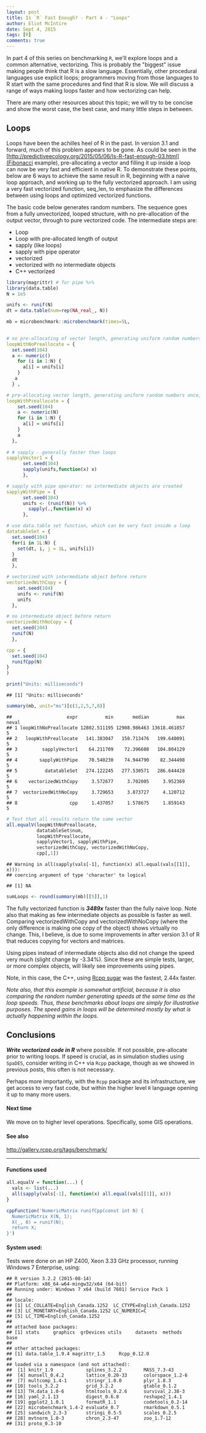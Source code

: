 ```yaml
---
layout: post
title: Is `R` Fast Enough? - Part 4 - "Loops"
author: Eliot McIntire
date: Sept 4, 2015
tags: [R]
comments: true
---
```


In part 4 of this series on benchmarking `R`, we'll explore loops and a common alternative, vectorizing. This is probably the "biggest" issue making people think that R is a slow language. Essentially, other procedural languages use explicit loops; programmers moving from those languages to R start with the same procedures and find that R is slow. We will discuss a range of ways making loops faster and how vectorizing can help. 

There are many other resources about this topic; we will try to be concise and show the worst case, the best case, and many little steps in between.


## Loops

Loops have been the achilles heel of R in the past. In version 3.1 and forward, much of this problem appears to be gone. As could be seen in the [http://predictiveecology.org/2015/05/06/Is-R-fast-enough-03.html](Fibonacci  example), pre-allocating a vector and filling it up inside a loop can now be very fast and efficient in native R. To demonstrate these points, below are 6 ways to achieve the same result in R, beginning with a naive loop approach, and working up to the fully vectorized approach. I am using a very fast vectorized function, seq_len, to emphasize the differences between using loops and optimized vectorized functions.





The basic code below generates random numbers. The sequence goes from a fully unvectorized, looped structure, with no pre-allocation of the output vector, through to pure vectorized code. The intermediate steps are:

- Loop
- Loop with pre-allocated length of output
- sapply (like loops)
- sapply with pipe operator
- vectorized
- vectorized with no intermediate objects
- C++ vectorized




```r
library(magrittr) # for pipe %>%
library(data.table)
N = 1e5

unifs <- runif(N) 
dt = data.table(num=rep(NA_real_, N))

mb = microbenchmark::microbenchmark(times=5L,

                                     
# no pre-allocating of vector length, generating uniform random numbers once, then calling them within each loop
loopWithNoPreallocate = {
  set.seed(104)
  a <- numeric()
    for (i in 1:N) {
      a[i] = unifs[i]
    } 
   a
  } ,

# pre-allocating vector length, generating uniform random numbers once, then calling them within each loop
loopWithPreallocate = {
    set.seed(104)
    a <- numeric(N) 
    for (i in 1:N) {
      a[i] = unifs[i]
    }
    a
  },
 
# # sapply - generally faster than loops
sapplyVector1 = {
      set.seed(104)
      sapply(unifs,function(x) x)
      },

# sapply with pipe operator: no intermediate objects are created
sapplyWithPipe = {
      set.seed(104)
      unifs <- (runif(N)) %>%
        sapply(.,function(x) x)
      },

# use data.table set function, which can be very fast inside a loop
datatableSet = {
  set.seed(104)
  for(i in 1L:N) {
    set(dt, i, j = 1L, unifs[i])
  }
  dt
  },

# vectorized with intermediate object before return
vectorizedWithCopy = {
    set.seed(104)
    unifs <- runif(N)
    unifs
  },

# no intermediate object before return
vectorizedWithNoCopy = {
  set.seed(104)
  runif(N)
  },

cpp = {
  set.seed(104)
  runifCpp(N)
}
)

print("Units: milliseconds")
```

```
## [1] "Units: milliseconds"
```

```r
summary(mb, unit="ms")[c(1,2,5,7,8)]
```

```
##                    expr          min       median          max neval
## 1 loopWithNoPreallocate 12802.511195 12908.986463 13618.461857     5
## 2   loopWithPreallocate   141.383047   150.713476   199.640091     5
## 3         sapplyVector1    64.211709    72.396608   104.804129     5
## 4        sapplyWithPipe    70.540230    74.944790    82.344498     5
## 5          datatableSet   274.122245   277.530571   286.644428     5
## 6    vectorizedWithCopy     3.572677     3.702005     3.952369     5
## 7  vectorizedWithNoCopy     3.729653     3.873727     4.120712     5
## 8                   cpp     1.437057     1.578675     1.859143     5
```

```r
# Test that all results return the same vector
all.equalV(loopWithNoPreallocate, 
           datatableSet$num, 
           loopWithPreallocate, 
           sapplyVector1, sapplyWithPipe, 
           vectorizedWithCopy, vectorizedWithNoCopy, 
           cpp[,1])
```

```
## Warning in all(sapply(vals[-1], function(x) all.equal(vals[[1]], x))):
## coercing argument of type 'character' to logical
```

```
## [1] NA
```

```r
sumLoops <- round(summary(mb)[[5]],1)
```

The fully vectorized function is ***3489x*** faster than the fully naive loop. Note also that making as few intermediate objects as possible is faster as well. Comparing vectorizedWithCopy and vectorizedWithNoCopy (where the only difference is making one copy of the object) shows virtually no change. This, I believe, is due to some improvements in after version 3.1 of R that reduces copying for vectors and matrices. 

Using pipes instead of intermediate objects also did not change the speed very much (slight change by -3.34%). Since these are simple tests, larger, or more complex objects, will likely see improvements using pipes.

Note, in this case, the C++, using [Rcpp sugar](http://gallery.rcpp.org/articles/random-number-generation/) was the fastest, 2.44x faster.

*Note also, that this example is somewhat artificial, because it is also comparing the random number generating speeds at the same time as the loop speeds. Thus, these benchmarks about loops are simply for illustrative purposes. The speed gains in loops will be determined mostly by what is actually happening within the loops.*

## Conclusions

***Write vectorized code in R*** where possible. If not possible, pre-allocate prior to writing loops. If speed is crucial, as in simulation studies using `SpaDES`, consider writing in C++ via `Rcpp` package, though as we showed in previous posts, this often is not necessary.
  
Perhaps more importantly, with the `Rcpp` package and its infrastructure, we get access to very fast code, but within the higher level `R` language opening it up to many more users.

#### Next time 

We move on to higher level operations. Specifically, some GIS operations.

#### See also

http://gallery.rcpp.org/tags/benchmark/

--------------------

#### Functions used


```r
all.equalV = function(...) {
  vals <- list(...)
  all(sapply(vals[-1], function(x) all.equal(vals[[1]], x)))
}

cppFunction('NumericMatrix runifCpp(const int N) {
  NumericMatrix X(N, 1);
  X(_, 0) = runif(N);
  return X;
}')
```

#### System used:
Tests were done on an HP Z400, Xeon 3.33 GHz processor, running Windows 7 Enterprise, using:


```
## R version 3.2.2 (2015-08-14)
## Platform: x86_64-w64-mingw32/x64 (64-bit)
## Running under: Windows 7 x64 (build 7601) Service Pack 1
## 
## locale:
## [1] LC_COLLATE=English_Canada.1252  LC_CTYPE=English_Canada.1252   
## [3] LC_MONETARY=English_Canada.1252 LC_NUMERIC=C                   
## [5] LC_TIME=English_Canada.1252    
## 
## attached base packages:
## [1] stats     graphics  grDevices utils     datasets  methods   base     
## 
## other attached packages:
## [1] data.table_1.9.4 magrittr_1.5     Rcpp_0.12.0     
## 
## loaded via a namespace (and not attached):
##  [1] knitr_1.9            splines_3.2.2        MASS_7.3-43         
##  [4] munsell_0.4.2        lattice_0.20-33      colorspace_1.2-6    
##  [7] multcomp_1.4-1       stringr_1.0.0        plyr_1.8.3          
## [10] tools_3.2.2          grid_3.2.2           gtable_0.1.2        
## [13] TH.data_1.0-6        htmltools_0.2.6      survival_2.38-3     
## [16] yaml_2.1.13          digest_0.6.8         reshape2_1.4.1      
## [19] ggplot2_1.0.1        formatR_1.1          codetools_0.2-14    
## [22] microbenchmark_1.4-2 evaluate_0.7         rmarkdown_0.5.1     
## [25] sandwich_2.3-3       stringi_0.5-5        scales_0.2.5        
## [28] mvtnorm_1.0-3        chron_2.3-47         zoo_1.7-12          
## [31] proto_0.3-10
```

